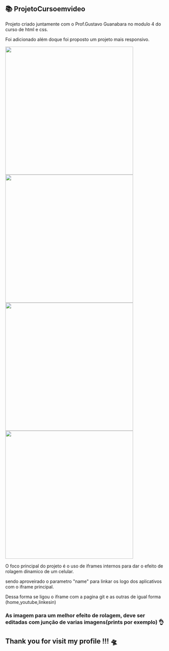 ## 📚 ProjetoCursoemvideo

Projeto criado juntamente com o Prof.Gustavo Guanabara no modulo 4 do curso de html e css.

Foi adicionado além doque foi proposto um projeto mais responsivo.


<div >
   <img src="https://user-images.githubusercontent.com/102191587/188999470-d0a774bf-12a4-4659-943f-bb9f7d24143e.png" hight="350px" width="400px"/> 
     <img src="https://user-images.githubusercontent.com/102191587/189000202-37021c8f-cfd6-4dbf-bc08-43fa8e8d3f34.png" hight="350px" width="400px"/> 
    <img src="https://user-images.githubusercontent.com/102191587/189000196-e7b5bb9d-03b0-442a-bdc5-827becf6bd08.png" hight="350px" width="400px"/> 
    <img src="https://user-images.githubusercontent.com/102191587/189000328-fe42b57d-dda5-4303-a7af-654467ee2663.png" hight="350px" width="400px"/> 
</div>


 O foco principal do projeto é o uso de iframes internos para dar o efeito de rolagem dinamico de um celular.
 
 sendo aproveirado o parametro "name" para linkar os logo dos aplicativos com o iframe principal.
    
 Dessa forma se ligou o iframe com a pagina git e as outras de igual forma (home,youtube,linkesin) 
     
 ### As imagem para um melhor efeito de rolagem, deve ser editadas com junção de varias imagens(prints por exemplo) 👌
     
     
     
 ## Thank you for visit my profile !!! 🛸
 
 
    














